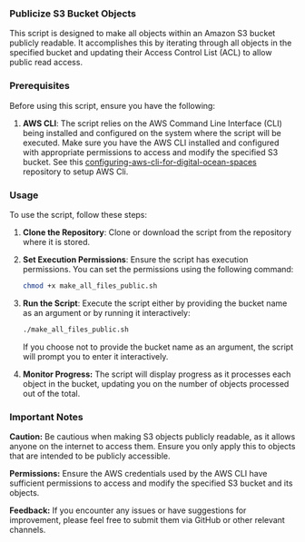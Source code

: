 ### Publicize S3 Bucket Objects

This script is designed to make all objects within an Amazon S3 bucket publicly readable. It accomplishes this by iterating through all objects in the specified bucket and updating their Access Control List (ACL) to allow public read access.

### Prerequisites

Before using this script, ensure you have the following:

1. **AWS CLI**: The script relies on the AWS Command Line Interface (CLI) being installed and configured on the system where the script will be executed. Make sure you have the AWS CLI installed and configured with appropriate permissions to access and modify the specified S3 bucket.
See this [configuring-aws-cli-for-digital-ocean-spaces](..%2Fconfiguring-aws-cli-for-digital-ocean-spaces) repository to setup AWS Cli.
### Usage

To use the script, follow these steps:

1. **Clone the Repository**: Clone or download the script from the repository where it is stored.

2. **Set Execution Permissions**: Ensure the script has execution permissions. You can set the permissions using the following command:
      ```bash
   chmod +x make_all_files_public.sh
   ```

3. **Run the Script**: Execute the script either by providing the bucket name as an argument or by running it interactively:

      ```bash
   ./make_all_files_public.sh
   ```
   If you choose not to provide the bucket name as an argument, the script will prompt you to enter it interactively.

4. **Monitor Progress:** The script will display progress as it processes each object in the bucket, updating you on the number of objects processed out of the total.


### Important Notes

**Caution:** Be cautious when making S3 objects publicly readable, as it allows anyone on the internet to access them. Ensure you only apply this to objects that are intended to be publicly accessible.

**Permissions:** Ensure the AWS credentials used by the AWS CLI have sufficient permissions to access and modify the specified S3 bucket and its objects.

**Feedback:** If you encounter any issues or have suggestions for improvement, please feel free to submit them via GitHub or other relevant channels.